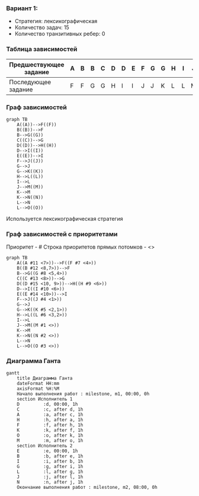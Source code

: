 ### Вариант 1: 
- Стратегия: лексикографическая
- Количество задач: 15
- Количество транзитивных ребер: 0

### Таблица зависимостей

| Предшествующее задание | A | B | B | C | D | D | E | F | G | G | H | I | J | K | K | L | L |
|------------------------|---|---|---|---|---|---|---|---|---|---|---|---|---|---|---|---|---|
| Последующее задание    | F | F | G | G | H | I | I | J | J | K | L | L | M | M | N | N | O |

### Граф зависимостей
```mermaid
graph TB
    A((A))-->F((F))
    B((B))-->F
    B-->G((G))
    C((C))-->G
    D((D))-->H((H))
    D-->I((I))
    E((E))-->I
    F-->J((J))
    G-->J
    G-->K((K))
    H-->L((L))
    I-->L
    J-->M((M))
    K-->M
    K-->N((N))
    L-->N
    L-->O((O))
```

Используется лексикографическая стратегия

### Граф зависимостей с приоритетами
Приоритет - #
Строка приоритетов прямых потомков - <>
```mermaid
graph TB
    A((A #11 <7>))-->F((F #7 <4>))
    B((B #12 <8,7>))-->F
    B-->G((G #8 <5,4>))
    C((C #13 <8>))-->G
    D((D #15 <10, 9>))-->H((H #9 <6>))
    D-->I((I #10 <6>))
    E((E #14 <10>))-->I
    F-->J((J #4 <1>))
    G-->J
    G-->K((K #5 <2,1>))
    H-->L((L #6 <3,2>))
    I-->L
    J-->M((M #1 <>))
    K-->M
    K-->N((N #2 <>))
    L-->N
    L-->O((O #3 <>))
```

### Диаграмма Ганта
```mermaid
gantt
    title Диаграмма Ганта
    dateFormat HH:mm    
    axisFormat %H:%M
    Начало выполнения работ : milestone, m1, 00:00, 0h
    section Исполнитель 1
    D         :d, 00:00, 1h
    C         :c, after d, 1h    
    A         :a, after c, 1h    
    H         :h, after a, 1h
    F         :f, after h, 1h
    K         :k, after f, 1h
    O         :o, after k, 1h
    M         :m, after o, 1h
    section Исполнитель 2
    E         :e, 00:00, 1h
    B         :b, after e, 1h
    I         :i, after b, 1h
    G         :g, after i, 1h
    L         :l, after g, 1h
    J         :j, after l, 1h
    N         :n, after j, 1h
    Окончание выполнения работ : milestone, m2, 08:00, 0h
```
